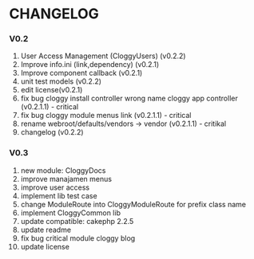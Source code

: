 CHANGELOG
========

### V0.2

1. User Access Management (CloggyUsers) (v0.2.2)
2. Improve info.ini (link,dependency) (v0.2.1)
3. Improve component callback (v0.2.1)
4. unit test models (v0.2.2)
5. edit license(v0.2.1)
6. fix bug cloggy install controller wrong name cloggy app controller (v0.2.1.1) - critical
7. fix bug cloggy module menus link (v0.2.1.1) - critical
8. rename webroot/defaults/vendors -> vendor (v0.2.1.1) - critikal
9. changelog (v0.2.2)

### V0.3
1. new module: CloggyDocs
2. improve manajamen menus
3. improve user access
4. implement lib test case
5. change ModuleRoute into CloggyModuleRoute for prefix class name
6. implement CloggyCommon lib
7. update compatible: cakephp 2.2.5
8. update readme
9. fix bug critical module cloggy blog
10. update license

